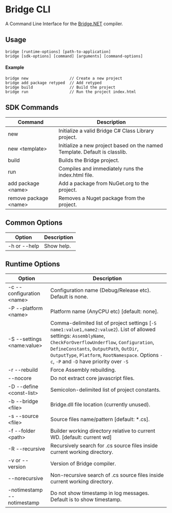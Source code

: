 # Bridge CLI

A Command Line Interface for the [Bridge.NET](https://bridge.net) compiler.

## Usage

```
bridge [runtime-options] [path-to-application]
bridge [sdk-options] [command] [arguments] [command-options]
```

#### Example

```
bridge new                  // Create a new project
bridge add package retyped  // Add retyped
bridge build                // Build the project
bridge run                  // Run the project index.html
```

## SDK Commands

Command | Description
---- | ----
new | Initialize a valid Bridge C# Class Library project.
new &lt;template> | Initialize a new project based on the named Template. Default is classlib.
build | Builds the Bridge project.
run | Compiles and immediately runs the index.html file.
add package &lt;name> | Add a package from NuGet.org to the project.
remove package &lt;name> | Removes a Nuget package from the project.

## Common Options

Option | Description
---- | ----
-h or --help | Show help.

## Runtime Options

Option | Description
---- | ----
-c --configuration &lt;name> | Configuration name (Debug/Release etc). Default is none.
-P --platform &lt;name> | Platform name (AnyCPU etc) [default: none].
-S --settings &lt;name:value> | Comma-delimited list of project settings [`-S name1:value1,name2:value2`). List of allowed settings: `AssemblyName`, `CheckForOverflowUnderflow`, `Configuration`, `DefineConstants`, `OutputPath`, `OutDir`, `OutputType`, `Platform`, `RootNamespace`. Options `-c`, `-P` and `-D` have priority over `-S`
-r --rebuild | Force Assembly rebuilding.
--nocore | Do not extract core javascript files.
-D --define &lt;const-list> | Semicolon-delimited list of project constants.
-b --bridge &lt;file> | Bridge.dll file location (currently unused).
-s --source &lt;file> | Source files name/pattern [default: *.cs].
-f --folder &lt;path> | Builder working directory relative to current WD. [default: current wd]
-R --recursive | Recursively search for .cs source files inside current working directory.
-v or --version | Version of Bridge compiler.
--norecursive | Non-recursive search of .cs source files inside current working directory.
-notimestamp --notimestamp | Do not show timestamp in log messages. Default is to show timestamp.
